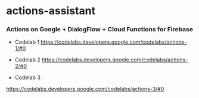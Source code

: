# actions-assistant

### Actions on Google + DialogFlow + Cloud Functions for Firebase

- Codelab 1 
https://codelabs.developers.google.com/codelabs/actions-1/#0

- Codelab 2
https://codelabs.developers.google.com/codelabs/actions-2/#0

- Codelab 3 

https://codelabs.developers.google.com/codelabs/actions-3/#0